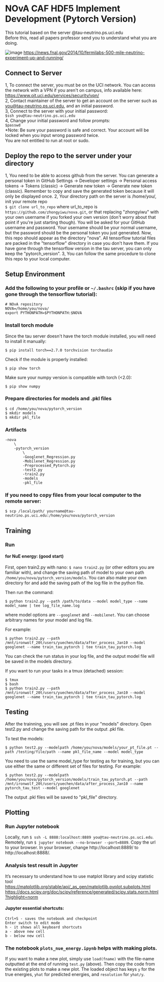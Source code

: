 # NOvA CAF HDF5 Implement Development (Pytorch Version) 
This tutorial based on the server @tau-neutrino.ps.uci.edu  
Before this, read all papers professor send you to understand what you are doing.

 ![image](https://user-images.githubusercontent.com/80438168/169384112-ba0c39ed-f50a-4a03-bf0f-301b3690cc56.png)
https://news.fnal.gov/2014/10/fermilabs-500-mile-neutrino-experiment-up-and-running/

## Connect to Server
1, To connect the server, you must be on the UCI network. You can access the network with a VPN if you aren't on campus, info available here: https://www.oit.uci.edu/services/security/vpn/  
2, Contact maintainer of the server to get an account on the server such as you@tau-neutrino.ps.uci.edu, and an initial password.  
3, Connect to the server with your initial password:  
```$ssh you@tau-neutrino.ps.uci.edu```  
4, Change your initial password and follow prompts:  
```$passwd```  
*Note: Be sure your password is safe and correct. Your account will be locked when you input wrong password twice.  
You are not entitled to run at root or sudo.

## Deploy the repo to the server under your directory
1, You need to be able to access github from the server. You can generate a personal token in GitHub Settings -> Developer settings -> Personal access tokens -> Tokens (classic) -> Generate new token -> Generate new token (classic). Remember to copy and save the generated token because it will only be displayed once.
2,  Your directory path on the server is /home/you/, init your remote repo    
```$ git clone url_to_repo```
where url_to_repo is ```https://github.com/zhongyiwu/nova.git```, or that replacing "zhongyiwu" with your own username if you forked your own version (don't worry about that point if you're just starting though). You will be asked for your GitHub username and password. Your username should be your normal username, but the password should be the personal token you just generated. Now, this repo should appear as the directory "nova". 
All tensorflow tutorial files are packed in the "tensorflow" directory in case you don't have them. If you have gone through the tensorflow version in the tau server, you can only keep the "pytorch_version".
3, You can follow the same procedure to clone this repo to your local computer.

## Setup Environment
### Add the following to your profile or `~/.bashrc` (skip if you have gone through the tensorflow tutorial):
```
# NOvA repository
NOVA=/home/you/nova/
export PYTHONPATH=$PYTHONPATH:$NOVA
```

### Install torch module
Since the tau server doesn't have the torch module installed, you will need to install it manually:
```
$ pip install torch==2.7.0 torchvision torchaudio
```
Check if the module is properly installed:
```
$ pip show torch
```
Make sure your numpy version is compatible with torch (<2.0):
```
$ pip show numpy
```

### Prepare directories for models and .pkl files
```
$ cd /home/you/nova/pytorch_version
$ mkdir models
$ mkdir pkl_file
```

### Artifacts
```
-nova
    \
    -pytorch_version
        \
        -Googlenet_Regression.py
        -Mobilenet_Regression.py
        -Preprocessed_Pytorch.py
        -test2.py
        -train2.py
        -models
        -pkl_file
```

### If you need to copy files from your local computer to the remote server:
```
$ scp /local/path/ yourname@tau-neutrino.ps.uci.edu:/home/you/nova/pytorch_version
```

## Training
### Run 
#### for NuE energy: (good start)
First, open train2.py with nano: ```$ nano train2.py``` (or other editors you are familiar with), and change the saving path of model to your own path ```/home/you/nova/pytorch_version/models```. You can also make your own directory for and add the saving path of the log file in the python file.

Then run the command:
```
$ python train2.py --path /path/to/data --model model_type --name model_name | tee log_file_name.log
```

where model options are ```--googlenet``` and ```--mobilenet```. You can choose arbitrary names for your model and log file.

For example:
```
$ python train2.py --path /mnt/ironwolf_20t/users/yuechen/data/after_process_Jan10 --model googlenet --name train_tau_pytorch | tee train_tau_pytorch.log
```

You can check the run status in your log file, and the output model file will be saved in the models directory.

If you want to run your tasks in a tmux (detached) session:
```
$ tmux
$ bash
$ python train2.py --path /mnt/ironwolf_20t/users/yuechen/data/after_process_Jan10 --model googlenet --name train_tau_pytorch | tee train_tau_pytorch.log
```
## Testing
After the trainning, you will see .pt files in your "models" directory. Open test2.py and change the saving path for the output .pkl file.

To test the models:
```
$ python test2.py --modelpath /home/you/nova/models/your_pt_file.pt --path /testing/file/path --name pkl_file_name --model model_type
```

You need to use the same model_type for testing as for training, but you can use either the same or different set of files for testing. For example:
```
$ python test2.py --modelpath /home/you/nova/pytorch_version/models/train_tau_pytorch.pt --path /mnt/ironwolf_20t/users/yuechen/data/after_process_Jan10 --name pytorch_tau_test --model googlenet
```

The output .pkl files will be saved to "pkl_file" directory. 

## Plotting
### Run Jupyter notebook
Locally, run ```$ ssh -L 8888:localhost:8889 you@tau-neutrino.ps.uci.edu```.
Remotely, run ```$ jupyter notebook --no-browser --port=8889```.
Copy the url to your browser. In your browser, change http://localhost:8889/ to http://localhost:8888/.

### Analysis test result in Jupyter
It’s necessary to understand how to use matplot library and scipy statistic tool  
https://matplotlib.org/stable/api/_as_gen/matplotlib.pyplot.subplots.html
https://docs.scipy.org/doc/scipy/reference/generated/scipy.stats.norm.html?highlight=norm

#### Jupyter essential shortcuts:  
```Ctrl + Enter - executes the current cell  
Ctrl+S - saves the notebook and checkpoint  
Enter switch to edit mode  
h - it shows all keyboard shortcuts  
a -	above new cell  
b -	below new cell  
```

### The notebook `plots_nue_energy.ipynb` helps with making plots.
If you want to make a new plot, simply use `load(fname)` with the file-name outputted at the end of running `test.py` (above). Then copy the code from the existing plots to make a new plot. The loaded object has keys `y` for the true energies, `yhat` for predicted energies, and `resolution` for `yhat/y`.